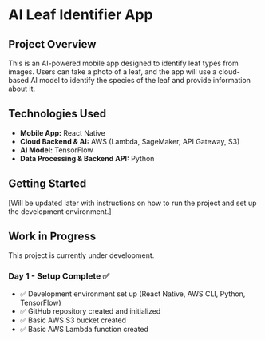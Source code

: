 # AI Leaf Identifier App

## Project Overview

This is an AI-powered mobile app designed to identify leaf types from images. Users can take a photo of a leaf, and the app will use a cloud-based AI model to identify the species of the leaf and provide information about it.

## Technologies Used

*   **Mobile App:** React Native
*   **Cloud Backend & AI:** AWS (Lambda, SageMaker, API Gateway, S3)
*   **AI Model:** TensorFlow
*   **Data Processing & Backend API:** Python

## Getting Started

[Will be updated later with instructions on how to run the project and set up the development environment.]

## Work in Progress

This project is currently under development. 

### Day 1 - Setup Complete ✅

*   ✅ Development environment set up (React Native, AWS CLI, Python, TensorFlow)
*   ✅ GitHub repository created and initialized
*   ✅ Basic AWS S3 bucket created
*   ✅ Basic AWS Lambda function created